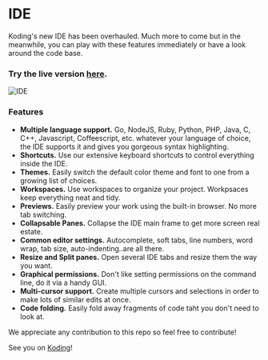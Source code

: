 IDE
===
 
Koding's new IDE has been overhauled. Much more to come but in the meanwhile, you can play with these features immediately or have a look around the code base.

### Try the live version [**here**](https://koding.com/IDE).

![IDE](https://koding.com/a/site.landing/images/slideshow/ss-ide-collapsed.png)

### Features

* **Multiple language support.** Go, NodeJS, Ruby, Python, PHP, Java, C, C++, Javascript, Coffeescript, etc. whatever your language of choice, the IDE supports it and gives you gorgeous syntax highlighting.
* **Shortcuts.** Use our extensive keyboard shortcuts to control everything inside the IDE.
* **Themes.** Easily switch the default color theme and font to one from a growing list of choices.
* **Workspaces.** Use workspaces to organize your project. Workpsaces keep everything neat and tidy.
* **Previews.** Easily preview your work using the built-in browser. No more tab switching.
* **Collapsable Panes.** Collapse the IDE main frame to get more screen real estate.
* **Common editor settings.** Autocomplete, soft tabs, line numbers, word wrap, tab size, auto-indenting..are all there.
* **Resize and Split panes.** Open several IDE tabs and resize them the way you want.
* **Graphical permissions.** Don't like setting permissions on the command line, do it via a handy GUI.
* **Multi-cursor support.** Create multiple cursors and selections in order to make lots of similar edits at once.
* **Code folding.** Easily fold away fragments of code taht you don't need to look at.

We appreciate any contribution to this repo so feel free to contribute!

See you on [Koding](https://koding.com)!
